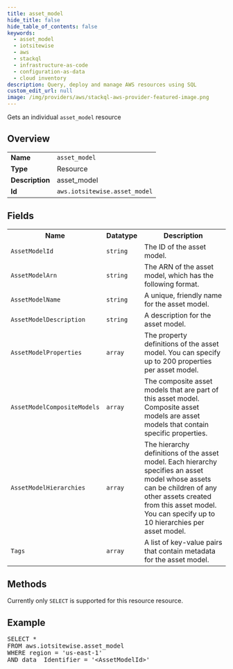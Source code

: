 ```yaml
---
title: asset_model
hide_title: false
hide_table_of_contents: false
keywords:
  - asset_model
  - iotsitewise
  - aws
  - stackql
  - infrastructure-as-code
  - configuration-as-data
  - cloud inventory
description: Query, deploy and manage AWS resources using SQL
custom_edit_url: null
image: /img/providers/aws/stackql-aws-provider-featured-image.png
---
```

Gets an individual <code>asset_model</code> resource

## Overview
<table><tbody>
<tr><td><b>Name</b></td><td><code>asset_model</code></td></tr>
<tr><td><b>Type</b></td><td>Resource</td></tr>
<tr><td><b>Description</b></td><td>asset_model</td></tr>
<tr><td><b>Id</b></td><td><code>aws.iotsitewise.asset_model</code></td></tr>
</tbody></table>

## Fields
<table><tbody>
<tr><th>Name</th><th>Datatype</th><th>Description</th></tr>
<tr><td><code>AssetModelId</code></td><td><code>string</code></td><td>The ID of the asset model.</td></tr>
<tr><td><code>AssetModelArn</code></td><td><code>string</code></td><td>The ARN of the asset model, which has the following format.</td></tr>
<tr><td><code>AssetModelName</code></td><td><code>string</code></td><td>A unique, friendly name for the asset model.</td></tr>
<tr><td><code>AssetModelDescription</code></td><td><code>string</code></td><td>A description for the asset model.</td></tr>
<tr><td><code>AssetModelProperties</code></td><td><code>array</code></td><td>The property definitions of the asset model. You can specify up to 200 properties per asset model.</td></tr>
<tr><td><code>AssetModelCompositeModels</code></td><td><code>array</code></td><td>The composite asset models that are part of this asset model. Composite asset models are asset models that contain specific properties.</td></tr>
<tr><td><code>AssetModelHierarchies</code></td><td><code>array</code></td><td>The hierarchy definitions of the asset model. Each hierarchy specifies an asset model whose assets can be children of any other assets created from this asset model. You can specify up to 10 hierarchies per asset model.</td></tr>
<tr><td><code>Tags</code></td><td><code>array</code></td><td>A list of key-value pairs that contain metadata for the asset model.</td></tr>

</tbody></table>

## Methods
Currently only <code>SELECT</code> is supported for this resource resource.

## Example
<pre>
SELECT *<br/>FROM aws.iotsitewise.asset_model<br/>WHERE region = 'us-east-1'<br/>AND data__Identifier = '&lt;AssetModelId&gt;'
</pre>
